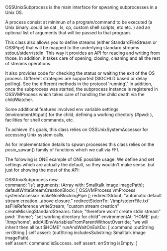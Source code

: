 OSSUnixSubprocess is the main interface for spwaning subprocesses in a Unix OS. 

A process consist at minimun of a program/command to be executed (a Unix binary..could be cat , ls, cp,  custom shell scripts, etc etc.  ) and an optional list of arguments that will be passed to that program.

This class also allows you to define streams  (either StandardFileStream or OSSPipe) that will be mapped to the underlying standard streams stdout/stderr/stdin. This way it provides an API for reading and writing from those. In addition, it takes care of opening, closing, cleaning and all the rest of streams operations. 

It also provides code for checking the status or waiting the exit of the OS process. Different strategies are supported (SIGCHLD based or delay polling). See the different methods in the protocol 'running'.' In addition, once the subprocess was started, the subprocess instance is registered in OSSVMProcess which takes care of handling the child death via the childWatcher. 

Some additional features involved env variable settings (environmentAt:put:) for the child, defining a working directory (#pwd: ), facilities for shell commands, etc.

To achieve it's goals, this class relies on OSSUnixSystemAccessor for accessing Unix system calls. 

As for  implementation details to spwan processes this class relies on the posix_spwan() family of functions which we call via FFI. 

The following is ONE example of ONE possible usage. We define and set settings which are actually the default, so they wouldn't make sense..but just for showing the most of the API:

OSSUnixSubprocess new	
	command: 'ls';
	arguments: (Array with: Smalltalk image imagePath);
	defaultWriteStreamCreationBlock: [ OSSVMProcess vmProcess systemAccessor makeNonBlockingPipe ];
	redirectStdout; "automatic default stream creation...above closure."
	redirectStderrTo: '/tmp/stderrFile.txt' asFileReference writeStream; "custom stream creation"
	createMissingStandardStreams: false; "therefore won't create stdin stream"
	pwd: '/home'; "set working directory for child"
	environmentAt: 'HOME' put: '/tmp/home';
	addAllEnvVariablesFromParentWithoutOverride; "we will inherit then all but $HOME"
	runAndWaitOnExitDo: [ :command :outString :errString |
		self assert: (outString includesSubstring: Smalltalk image imagePath).	
		self assert: command isSuccess.
		self assert: errString isEmpty. 
	]
	 



